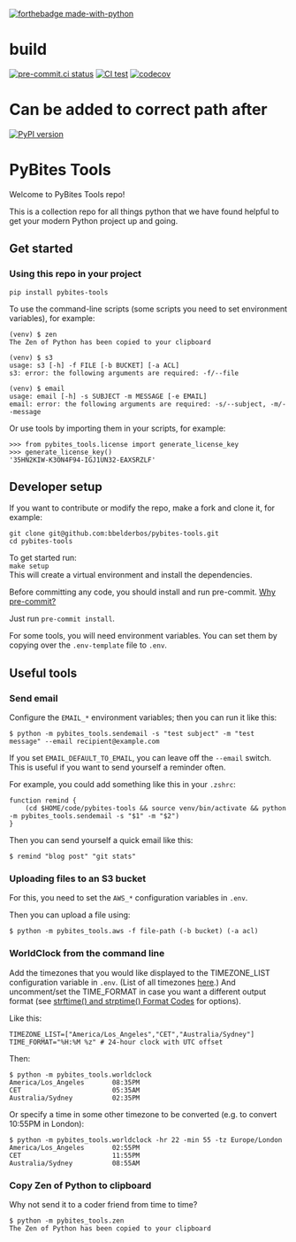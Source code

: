 [![forthebadge made-with-python](http://ForTheBadge.com/images/badges/made-with-python.svg)](https://www.python.org/)

# build

[![pre-commit.ci status](https://results.pre-commit.ci/badge/github/Pybites-Open-Source/pybites-tools/main.svg)](https://results.pre-commit.ci/latest/github/Pybites-Open-Source/pybites-tools/main)
[![CI test](https://github.com/Pybites-Open-Source/pybites-tools/actions/workflows/test.yml/badge.svg)](https://github.com/Pybites-Open-Source/pybites-tools/actions/workflows/test.yml)
[![codecov](https://codecov.io/gh/Pybites-Open-Source/pybites-tools/branch/main/graph/badge.svg)](https://codecov.io/gh/Pybites-Open-Source/pybites-tools)

# Can be added to correct path after

[![PyPI version](https://badge.fury.io/py/build.svg)](https://pypi.org/project/pybites-tools/)

# PyBites Tools

Welcome to PyBites Tools repo!

This is a collection repo for all things python that we have found helpful to get your modern Python project up and going.

## Get started

### Using this repo in your project

```
pip install pybites-tools
```

To use the command-line scripts (some scripts you need to set environment variables), for example:

```
(venv) $ zen
The Zen of Python has been copied to your clipboard

(venv) $ s3
usage: s3 [-h] -f FILE [-b BUCKET] [-a ACL]
s3: error: the following arguments are required: -f/--file

(venv) $ email
usage: email [-h] -s SUBJECT -m MESSAGE [-e EMAIL]
email: error: the following arguments are required: -s/--subject, -m/--message
```

Or use tools by importing them in your scripts, for example:

```
>>> from pybites_tools.license import generate_license_key
>>> generate_license_key()
'35HN2KIW-K3ON4F94-IGJ1UN32-EAXSRZLF'
```

## Developer setup

If you want to contribute or modify the repo, make a fork and clone it, for example:

```
git clone git@github.com:bbelderbos/pybites-tools.git
cd pybites-tools
```

To get started run: \
`make setup` \
This will create a virtual environment and install the dependencies.

Before committing any code, you should install and run pre-commit. [Why pre-commit?](https://talkpython.fm/episodes/show/282/pre-commit-framework)

Just run `pre-commit install`.

For some tools, you will need environment variables. You can set them by copying over the `.env-template` file to `.env`.

## Useful tools

### Send email

Configure the `EMAIL_*` environment variables; then you can run it like this:

```
$ python -m pybites_tools.sendemail -s "test subject" -m "test message" --email recipient@example.com
```

If you set `EMAIL_DEFAULT_TO_EMAIL`, you can leave off the `--email` switch. This is useful if you want to send yourself a reminder often.

For example, you could add something like this in your `.zshrc`:

```
function remind {
    (cd $HOME/code/pybites-tools && source venv/bin/activate && python -m pybites_tools.sendemail -s "$1" -m "$2")
}
```

Then you can send yourself a quick email like this:

```
$ remind "blog post" "git stats"
```

### Uploading files to an S3 bucket

For this, you need to set the `AWS_*` configuration variables in `.env`.

Then you can upload a file using:

```
$ python -m pybites_tools.aws -f file-path (-b bucket) (-a acl)
```

### WorldClock from the command line

Add the timezones that you would like displayed to the TIMEZONE_LIST configuration variable in `.env`. (List of all timezones [here](https://gist.github.com/heyalexej/8bf688fd67d7199be4a1682b3eec7568).)
And uncomment/set the TIME_FORMAT in case you want a different output format (see [strftime() and strptime() Format Codes](https://docs.python.org/3.10/library/datetime.html#strftime-and-strptime-format-codes) for options).

Like this:

```
TIMEZONE_LIST=["America/Los_Angeles","CET","Australia/Sydney"]
TIME_FORMAT="%H:%M %z" # 24-hour clock with UTC offset
```

Then:

```
$ python -m pybites_tools.worldclock
America/Los_Angeles       08:35PM
CET                       05:35AM
Australia/Sydney          02:35PM
```

Or specify a time in some other timezone to be converted
(e.g. to convert 10:55PM in London):

```
$ python -m pybites_tools.worldclock -hr 22 -min 55 -tz Europe/London
America/Los_Angeles       02:55PM
CET                       11:55PM
Australia/Sydney          08:55AM
```

### Copy Zen of Python to clipboard

Why not send it to a coder friend from time to time?

```
$ python -m pybites_tools.zen
The Zen of Python has been copied to your clipboard
```
